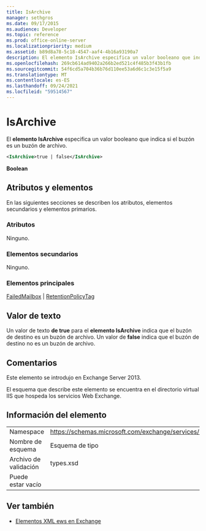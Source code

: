 ```yaml
---
title: IsArchive
manager: sethgros
ms.date: 09/17/2015
ms.audience: Developer
ms.topic: reference
ms.prod: office-online-server
ms.localizationpriority: medium
ms.assetid: b89d8a78-5c18-4547-aaf4-4b16a93190a7
description: El elemento IsArchive especifica un valor booleano que indica si el buzón es un buzón de archivo.
ms.openlocfilehash: 269cb614ad9402a266b2ed521c4f485b3f43b1fb
ms.sourcegitcommit: 54f6cd5a704b36b76d110ee53a6d6c1c3e15f5a9
ms.translationtype: MT
ms.contentlocale: es-ES
ms.lasthandoff: 09/24/2021
ms.locfileid: "59514567"
---
```

# <a name="isarchive"></a>IsArchive

El **elemento IsArchive** especifica un valor booleano que indica si el buzón es un buzón de archivo. 
  
```XML
<IsArchive>true | false</IsArchive>
```

 **Boolean**
## <a name="attributes-and-elements"></a>Atributos y elementos

En las siguientes secciones se describen los atributos, elementos secundarios y elementos primarios.
  
### <a name="attributes"></a>Atributos

Ninguno.
  
### <a name="child-elements"></a>Elementos secundarios

Ninguno.
  
### <a name="parent-elements"></a>Elementos principales

[FailedMailbox](failedmailbox.md)  |  [RetentionPolicyTag](retentionpolicytag.md)
  
## <a name="text-value"></a>Valor de texto

Un valor de texto **de true** para el **elemento IsArchive** indica que el buzón de destino es un buzón de archivo. Un valor de **false** indica que el buzón de destino no es un buzón de archivo. 
  
## <a name="remarks"></a>Comentarios

Este elemento se introdujo en Exchange Server 2013.
  
El esquema que describe este elemento se encuentra en el directorio virtual IIS que hospeda los servicios Web Exchange.
  
## <a name="element-information"></a>Información del elemento

|||
|:-----|:-----|
|Namespace  <br/> |https://schemas.microsoft.com/exchange/services/2006/types  <br/> |
|Nombre de esquema  <br/> |Esquema de tipo  <br/> |
|Archivo de validación  <br/> |types.xsd  <br/> |
|Puede estar vacío  <br/> ||
   
## <a name="see-also"></a>Ver también



- [Elementos XML ews en Exchange](ews-xml-elements-in-exchange.md)

